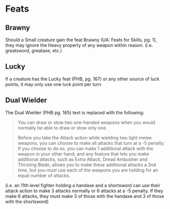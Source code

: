 # Feats

## Brawny
Should a Small creature gain the feat Brawny (UA: Feats for Skills, pg. 1), they may ignore the Heavy property of any weapon within reason. (i.e. greatsword, greataxe, etc.)

## Lucky
If a creature has the Lucky feat (PHB, pg. 167) or any other source of luck points, it may only use one luck point per turn.

## Dual Wielder
The Dual Wielder (PHB pg. 165) text is replaced with the following:

> You can draw or stow two one-handed weapons when you would normally be able to draw or stow only one.
> 
> Before you take the Attack action while wielding two light melee weapons, you can choose to make all attacks that turn at a -5 penalty. If you choose to do so, you can make 1 additional attack with the weapon in your other hand; and any feature that lets you make  additional attacks, such as Extra Attack, Dread Ambusher and Thirsting Blade, allows you to make these additional attacks a 2nd time, but you must use each of the weapons you are holding for an equal number of attacks.

(i.e. an 11th level fighter holding a handaxe and a shortsword can use their attack action to make 3 attacks normally or 6 attacks at a -5 penalty. If they make 6 attacks, they must make 3 of those with the handaxe and 3 of those with the shortsword)